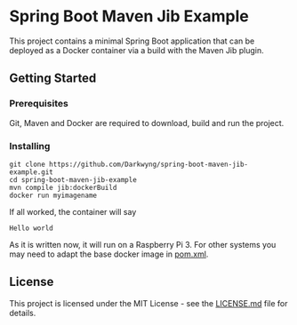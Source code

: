# Spring Boot Maven Jib Example

This project contains a minimal Spring Boot application that can be deployed as a Docker container via a build with the Maven Jib plugin.

## Getting Started

### Prerequisites

Git, Maven and Docker are required to download,  build and run the project.

### Installing

```
git clone https://github.com/Darkwyng/spring-boot-maven-jib-example.git
cd spring-boot-maven-jib-example
mvn compile jib:dockerBuild
docker run myimagename
```

If all worked, the container will say
```
Hello world
```

As it is written now, it will run on a Raspberry Pi 3. For other systems you may need to adapt the base docker image in [pom.xml](pom.xml).

## License

This project is licensed under the MIT License - see the [LICENSE.md](LICENSE.md) file for details.
